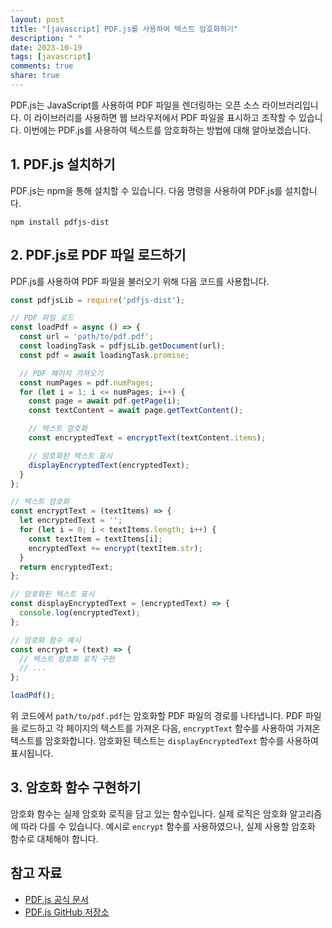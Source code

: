```yaml
---
layout: post
title: "[javascript] PDF.js를 사용하여 텍스트 암호화하기"
description: " "
date: 2023-10-19
tags: [javascript]
comments: true
share: true
---
```


PDF.js는 JavaScript를 사용하여 PDF 파일을 렌더링하는 오픈 소스 라이브러리입니다. 이 라이브러리를 사용하면 웹 브라우저에서 PDF 파일을 표시하고 조작할 수 있습니다. 이번에는 PDF.js를 사용하여 텍스트를 암호화하는 방법에 대해 알아보겠습니다.

## 1. PDF.js 설치하기

PDF.js는 npm을 통해 설치할 수 있습니다. 다음 명령을 사용하여 PDF.js를 설치합니다.

```shell
npm install pdfjs-dist
```

## 2. PDF.js로 PDF 파일 로드하기

PDF.js를 사용하여 PDF 파일을 불러오기 위해 다음 코드를 사용합니다.

```javascript
const pdfjsLib = require('pdfjs-dist');

// PDF 파일 로드
const loadPdf = async () => {
  const url = 'path/to/pdf.pdf';
  const loadingTask = pdfjsLib.getDocument(url);
  const pdf = await loadingTask.promise;

  // PDF 페이지 가져오기
  const numPages = pdf.numPages;
  for (let i = 1; i <= numPages; i++) {
    const page = await pdf.getPage(i);
    const textContent = await page.getTextContent();

    // 텍스트 암호화
    const encryptedText = encryptText(textContent.items);

    // 암호화된 텍스트 표시
    displayEncryptedText(encryptedText);
  }
};

// 텍스트 암호화
const encryptText = (textItems) => {
  let encryptedText = '';
  for (let i = 0; i < textItems.length; i++) {
    const textItem = textItems[i];
    encryptedText += encrypt(textItem.str);
  }
  return encryptedText;
};

// 암호화된 텍스트 표시
const displayEncryptedText = (encryptedText) => {
  console.log(encryptedText);
};

// 암호화 함수 예시
const encrypt = (text) => {
  // 텍스트 암호화 로직 구현
  // ...
};

loadPdf();
```

위 코드에서 `path/to/pdf.pdf`는 암호화할 PDF 파일의 경로를 나타냅니다. PDF 파일을 로드하고 각 페이지의 텍스트를 가져온 다음, `encryptText` 함수를 사용하여 가져온 텍스트를 암호화합니다. 암호화된 텍스트는 `displayEncryptedText` 함수를 사용하여 표시됩니다.

## 3. 암호화 함수 구현하기

암호화 함수는 실제 암호화 로직을 담고 있는 함수입니다. 실제 로직은 암호화 알고리즘에 따라 다를 수 있습니다. 예시로 `encrypt` 함수를 사용하였으나, 실제 사용할 암호화 함수로 대체해야 합니다.

## 참고 자료

- [PDF.js 공식 문서](https://mozilla.github.io/pdf.js/)
- [PDF.js GitHub 저장소](https://github.com/mozilla/pdf.js)